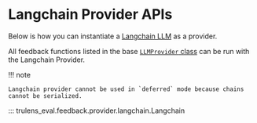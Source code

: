 # Langchain Provider APIs

Below is how you can instantiate a [Langchain LLM](https://python.langchain.com/docs/modules/model_io/llms/) as a provider.

All feedback functions listed in the base [`LLMProvider` class](https://trulens.org/trulens_eval/api/feedback/#trulens_eval.feedback.provider.base.LLMProvider) can be run with the Langchain Provider.

!!! note

    Langchain provider cannot be used in `deferred` mode because chains cannot be serialized.

::: trulens_eval.feedback.provider.langchain.Langchain
